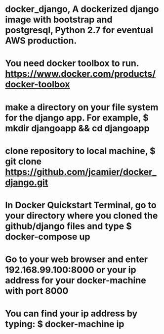 # docker_django, A dockerized django image with bootstrap and postgresql, Python 2.7 for eventual AWS production.
# You need docker toolbox to run. https://www.docker.com/products/docker-toolbox
# make a directory on your file system for the django app. For example, $ mkdir djangoapp && cd djangoapp
# clone repository to local machine, $ git clone https://github.com/jcamier/docker_django.git
# In Docker Quickstart Terminal, go to your directory where you cloned the github/django files and type $ docker-compose up
# Go to your web browser and enter 192.168.99.100:8000 or your ip address for your docker-machine with port 8000
# You can find your ip address by typing: $ docker-machine ip
